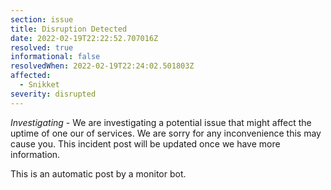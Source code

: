 ```yaml
---
section: issue
title: Disruption Detected
date: 2022-02-19T22:22:52.707016Z
resolved: true
informational: false
resolvedWhen: 2022-02-19T22:24:02.501803Z
affected:
  - Snikket
severity: disrupted
---
```

*Investigating* - We are investigating a potential issue that might affect the uptime of one our of services. We are sorry for any inconvenience this may cause you. This incident post will be updated once we have more information.

This is an automatic post by a monitor bot.
        